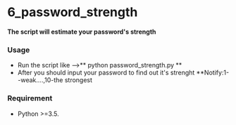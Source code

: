 # 6_password_strength


**The script will estimate your password's strength**

### Usage


* Run the script like -->** python password_strength.py **
* After you should input your password to find out it's strenght
**Notify:1--weak....,10-the strongest


### Requirement


- Python >=3.5.

